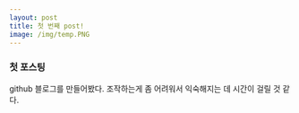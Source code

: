 ```yaml
---
layout: post
title: 첫 번째 post!
image: /img/temp.PNG
---
```


### 첫 포스팅

github 블로그를 만들어봤다.
조작하는게 좀 어려워서 익숙해지는 데 시간이 걸릴 것 같다.
